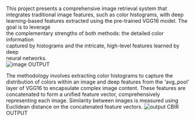 This project presents a comprehensive image retrieval system that integrates 
traditional image features, such as color histograms, with deep learning-based
features extracted using the pre-trained VGG16 model. The goal is to leverage  
the complementary strengths of both methods: the detailed color information  
captured by histograms and the intricate, high-level features learned by deep  
neural networks.   
![image](https://github.com/user-attachments/assets/e6ab736b-c053-4b41-919b-14d617d78db6)
                                  OUTPUT   
                               
The methodology involves extracting color histograms to capture the 
distribution of colors within an image and deep features from the 'avg_pool' 
layer of VGG16 to encapsulate complex image content. These features are 
concatenated to form a unified feature vector, comprehensively representing each image. Similarity between images is measured using 
Euclidean distance on the concatenated feature vectors.
![output CBIR](https://github.com/user-attachments/assets/35dd3943-2559-4136-bb54-9b7b4bd37e0d)
                                 OUTPUT                   
 
